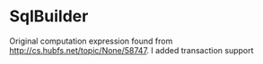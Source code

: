SqlBuilder
=======

Original computation expression found from http://cs.hubfs.net/topic/None/58747. I added transaction support